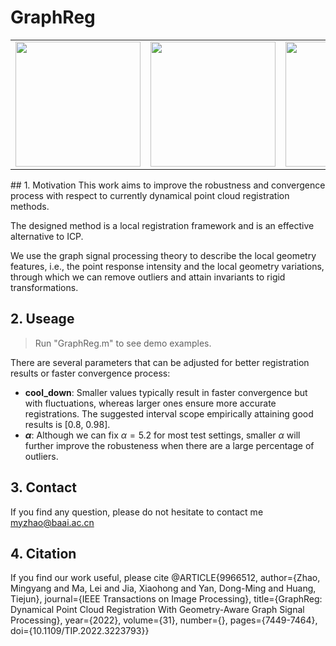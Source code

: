 # GraphReg
<table>
    <tr>
        <td ><center><img src="https://github.com/zikai1/GraphReg/blob/main/GraphReg/input_clean.png" width = "200" height = "200"> </center></td>
        <td ><center><img src="https://github.com/zikai1/GraphReg/blob/main/GraphReg/result_clean.png" width = "200" height = "200"> </center></td>
        <td ><center><img src="https://github.com/zikai1/GraphReg/blob/main/GraphReg/input.png" width = "200" height = "200"> </center></td>
        <td ><center><img src="https://github.com/zikai1/GraphReg/blob/main/GraphReg/result.png" width = "200" height = "200"> </center></td>
    </tr>
</table>
## 1. Motivation
This work aims to improve the robustness and convergence process with respect to currently dynamical point cloud registration methods. 

The designed method is a local registration framework and is an effective alternative to ICP.

We use the graph signal processing theory to describe the local geometry features, i.e., the point response intensity and the local geometry variations, through which we can remove outliers and attain invariants to rigid transformations.

## 2. Useage

> Run "GraphReg.m" to see demo examples.

There are several parameters that can be adjusted for better registration results or faster convergence process:
+ **cool_down**: Smaller values typically result in faster convergence but with fluctuations, whereas larger ones ensure more accurate registrations. The suggested interval scope empirically attaining good results is [0.8, 0.98]. 
+ **$\alpha$**: Although we can fix $\alpha=5.2$ for most test settings, smaller $\alpha$ will further improve the robusteness when there are a large percentage of outliers. 

## 3. Contact
If you find any question, please do not hesitate to contact me 
myzhao@baai.ac.cn

## 4. Citation
If you find our work useful, please cite 
@ARTICLE{9966512,
  author={Zhao, Mingyang and Ma, Lei and Jia, Xiaohong and Yan, Dong-Ming and Huang, Tiejun},
  journal={IEEE Transactions on Image Processing}, 
  title={GraphReg: Dynamical Point Cloud Registration With Geometry-Aware Graph Signal Processing}, 
  year={2022},
  volume={31},
  number={},
  pages={7449-7464},
  doi={10.1109/TIP.2022.3223793}}
